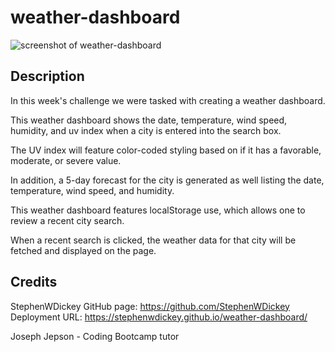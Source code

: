 # weather-dashboard

![screenshot of weather-dashboard](./.png)

## Description
In this week's challenge we were tasked with creating a weather dashboard.

This weather dashboard shows the date, temperature, wind speed, humidity, and uv index when a city is entered into the search box. 

The UV index will feature color-coded styling based on if it has a favorable, moderate, or severe value.

In addition, a 5-day forecast for the city is generated as well listing the date, temperature, wind speed, and humidity.

This weather dashboard features localStorage use, which allows one to review a recent city search.

When a recent search is clicked, the weather data for that city will be fetched and displayed on the page.

## Credits
StephenWDickey
GitHub page: https://github.com/StephenWDickey
Deployment URL: https://stephenwdickey.github.io/weather-dashboard/

Joseph Jepson - Coding Bootcamp tutor